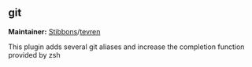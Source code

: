 ## git
**Maintainer:** [Stibbons](https://github.com/Stibbons)/[tevren](https://github.com/tevren)

This plugin adds several git aliases and increase the completion function provided by zsh
